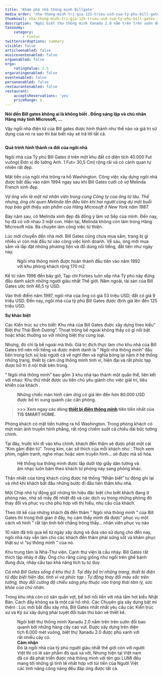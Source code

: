 ```yaml
---
title: 'Khám phá nhà thông minh Billgate'
media_order: 'nha-thong-minh-tri-gia-125-trieu-usd-cua-ty-phu-bill-gates-7.jpg,nha-thong-minh-tri-gia-125-trieu-usd-cua-ty-phu-bill-gates-3.jpg,nha-thong-minh-tri-gia-125-trieu-usd-cua-ty-phu-bill-gates-4.jpg,nha-thong-minh-tri-gia-125-trieu-usd-cua-ty-phu-bill-gates-5.jpg,nha-thong-minh-tri-gia-125-trieu-usd-cua-ty-phu-bill-gates-1.jpg'
thumbnail: nha-thong-minh-tri-gia-125-trieu-usd-cua-ty-phu-bill-gates-1.jpg
description: 'Ngôi biệt thự thông minh Xanadu 2.0 nằm trên trên sườn đồi bao quanh bởi những hàng cây cao vút. Được xây dựng trên diện tích 6.000 mét vuông, biệt thự Xanadu 2.0 được phủ xanh với rất nhiều cây cỏ.'
taxonomy:
    category:
        - tintuc
twittercardoptions: summary
visible: false
articleenabled: false
musiceventenabled: false
orgaenabled: false
orga:
    ratingValue: 2.5
orgaratingenabled: false
eventenabled: false
personenabled: false
restaurantenabled: false
restaurant:
    acceptsReservations: 'yes'
    priceRange: $
---
```


<p><strong>N&oacute;i đến Bill gates kh&ocirc;ng ai l&agrave; kh&ocirc;ng biết . Đồng s&aacute;ng lập v&agrave; chủ nh&acirc;n H&atilde;ng m&aacute;y t&iacute;nh Microsoft, &hellip;</strong></p>
<p>Vậy ngồi nh&agrave; điện tử của Bill gates được h&igrave;nh th&agrave;nh như thế n&agrave;o v&agrave; gi&aacute; trị sử dụng của n&oacute; ra sao th&igrave; b&agrave;i biết n&agrave;y sẽ trả lời tất cả.</p>
<p><img src="/newv1/tin-tuc/kham-pha-nha-thong-minh-billgate/nha-thong-minh-tri-gia-125-trieu-usd-cua-ty-phu-bill-gates-1.jpg" alt="" /></p>
<p><strong>Qu&aacute; tr&igrave;nh h&igrave;nh th&agrave;nh ra đời của ng&ocirc;i nh&agrave;</strong></p>
<p>Ng&ocirc;i nh&agrave; của Tỷ ph&uacute; Bill Gates ở tr&ecirc;n một khu đất c&oacute; diện t&iacute;ch 40.000 Fut vu&ocirc;ng( Đơn vị đo lường Anh. 1 Fut= 30,5 Cm) rộng r&atilde;i v&agrave; c&oacute; cảnh quan tự nhi&ecirc;n rất đẹp.</p>
<p>Mặt tiền của ng&ocirc;i nh&agrave; tr&ocirc;ng ra hồ Washington. C&ocirc;ng việc x&acirc;y dựng ng&ocirc;i nh&agrave; được bắt đầu v&agrave;o năm 1994 ngay sau khi Bill Gates cưới c&ocirc; vợ Melinda French xinh đẹp.</p>
<p><em>Vợ &ocirc;ng vốn l&agrave; một nữ nh&acirc;n vi&ecirc;n trong c&ugrave;ng C&ocirc;ng ty của &ocirc;ng từ l&acirc;u. Thế nhưng, &ocirc;ng chỉ quen Melinda lần đầu ti&ecirc;n khi hai người c&ugrave;ng dự một buổi họp b&aacute;o giới thiệu sản phẩm của H&atilde;ng Microsoft ở New York năm 1987.</em></p>
<p>Bảy năm sau, c&ocirc; Melinda xinh đẹp đ&atilde; đồng &yacute; l&agrave;m vợ Sếp của m&igrave;nh. Đến nay, họ đ&atilde; c&oacute; với nhau 3 mặt con. Hiện tại, Melinda kh&ocirc;ng c&ograve;n l&agrave;m trong H&atilde;ng Microsoft nữa. B&agrave; chuy&ecirc;n l&agrave;m c&ocirc;ng việc từ thiện.</p>
<p>L&uacute;c mới chuyển đến nh&agrave; mới. Bill Gates cũng chưa mua sắm, trang bị g&igrave; nhiều v&igrave; c&ograve;n mải đầu tư v&agrave;o c&ocirc;ng việc kinh doanh. Về sau, &ocirc;ng mới mua sắm v&agrave; lắp đặt những phương tiện v&agrave; đồ d&ugrave;ng nổi tiếng, đắt tiền như ng&agrave;y nay.</p>
<figure id="attachment_1755" class="wp-caption aligncenter"><img src="/newv1/tin-tuc/kham-pha-nha-thong-minh-billgate/nha-thong-minh-tri-gia-125-trieu-usd-cua-ty-phu-bill-gates-5.jpg" alt="" /><br />
<figcaption class="wp-caption-text">Ng&ocirc;i nh&agrave; th&ocirc;ng minh được ho&agrave;n th&agrave;nh đầu ti&ecirc;n v&agrave;o năm 1992 với khu ph&ograve;ng kh&aacute;ch rộng 170 m2</figcaption>
</figure>
<p>Kể từ năm 1996 đến b&acirc;y giờ, Tạp ch&iacute; Forbes lu&ocirc;n xếp nh&agrave; Tỷ ph&uacute; n&agrave;y đứng đầu danh s&aacute;ch những người gi&agrave;u nhất Thế giới. Năm ngo&aacute;i, t&agrave;i sản của Bill Gates ước t&iacute;nh 46,5 tỷ USD.</p>
<p>V&agrave;o thời điểm năm 1997, ng&ocirc;i nh&agrave; của &ocirc;ng c&oacute; gi&aacute; 53 triệu USD, đất c&oacute; gi&aacute; 9 triệu USD. Đến nay, ng&ocirc;i nh&agrave; của tỷ ph&uacute; Bill Gates được định gi&aacute; l&ecirc;n đến 125 triệu USD.</p>
<p><strong>Sự kh&aacute;c biệt</strong></p>
<p>C&aacute;c Kiến tr&uacute;c sư cho biết: Khu nh&agrave; của Bill Gates được x&acirc;y dựng theo kiểu&rdquo; Biệt thự Th&aacute;i B&igrave;nh Dương&rdquo;. Thoạt tr&ocirc;ng bề ngo&agrave;i kh&ocirc;ng thấy c&oacute; g&igrave; nổi bật hoặc kh&aacute;c thường so với những biệt thự c&ugrave;ng loại.</p>
<p>Nhưng, đ&oacute; chỉ l&agrave; bề ngo&agrave;i m&agrave; th&ocirc;i. Gi&aacute; trị đ&iacute;ch thực l&agrave;m cho khu nh&agrave; của Bill Gates trở n&ecirc;n nổi tiếng v&agrave; được mệnh danh l&agrave; &rdquo; Ng&ocirc;i nh&agrave; th&ocirc;ng minh&rdquo; đầu ti&ecirc;n trong lịch sử lo&agrave;i người cả về nghĩ đen v&agrave; nghĩa b&oacute;ng lại nằm ở hệ thống những trang, thiết bị cảm ứng th&ocirc;ng minh tinh vi, hiện đại v&agrave; rất phức tạp được bố tr&iacute; ở nội thất b&ecirc;n trong.</p>
<p>&rdquo; Ng&ocirc;i nh&agrave; th&ocirc;ng minh&rdquo; bao gồm 3 khu nh&agrave; tạo th&agrave;nh một quần thể, li&ecirc;n kết với nhau: Khu thứ nhất được ưu ti&ecirc;n chủ yếu gi&agrave;nh cho việc giải tr&iacute;, ti&ecirc;u khiển của kh&aacute;ch .</p>
<figure id="attachment_1756" class="wp-caption aligncenter"><img src="/newv1/tin-tuc/kham-pha-nha-thong-minh-billgate/nha-thong-minh-tri-gia-125-trieu-usd-cua-ty-phu-bill-gates-4.jpg" alt="" /><br />
<figcaption class="wp-caption-text">Những chiếc m&agrave;n h&igrave;nh cảm ứng c&oacute; gi&aacute; l&ecirc;n đến hơn 80.000 USD được bố tr&iacute; xung quanh c&aacute;c căn ph&ograve;ng.</figcaption>
</figure>
<blockquote>
<p><strong>&gt;&gt;&gt; Xem ngay c&aacute;c d&ograve;ng&nbsp;<a href="https://tissmarthome.com.vn/thiet-bi-dien-thong-minh/" target="_blank" rel="noopener">thiết bị điện th&ocirc;ng minh</a>&nbsp;ti&ecirc;n tiến nhất của TIS SMART HOME.</strong></p>
</blockquote>
<p>Ph&ograve;ng kh&aacute;ch c&oacute; mặt tiền hướng ra hồ Washington. Trong ph&ograve;ng kh&aacute;ch c&oacute; một m&agrave;n ảnh truyền h&igrave;nh phẳng, rất rộng chiếm suốt cả chiều d&agrave;i bức tường ch&iacute;nh.</p>
<p>Tại đ&acirc;y, trước khi đi v&agrave;o khu ch&iacute;nh, kh&aacute;ch đến thăm sẽ được ph&aacute;t một c&aacute;i &ldquo;Kim găm điện tử&rdquo;. Trong kim, c&aacute;c sở th&iacute;ch của mỗi kh&aacute;ch như : Th&iacute;ch xem phim, ngắm tranh, nghe nhạc hoặc xem truyền h&igrave;nh&hellip; sẽ được m&atilde; số h&oacute;a.</p>
<figure id="attachment_1759" class="wp-caption aligncenter"><img src="/newv1/tin-tuc/kham-pha-nha-thong-minh-billgate/nha-thong-minh-tri-gia-125-trieu-usd-cua-ty-phu-bill-gates-3.jpg" alt="" /><br />
<figcaption class="wp-caption-text">Hệ thống loa th&ocirc;ng minh được lắp dưới lớp giấy d&aacute;n tường v&agrave; &acirc;m nhạc lu&ocirc;n b&aacute;m theo kh&aacute;ch từ ph&ograve;ng n&agrave;y sang ph&ograve;ng kh&aacute;c.</figcaption>
</figure>
<p>Th&acirc;n nhiệt của từng kh&aacute;ch cũng được hệ thống &ldquo;Nhận biết&rdquo; tự động ghi lại v&agrave; nhớ khi kh&aacute;ch bắt đầu những bước đi đầu ti&ecirc;n thăm khu nh&agrave;.</p>
<p>Một Chip nhỏ tự động gửi những t&iacute;n hiệu đặc biệt cho biết kh&aacute;ch đang ở ph&ograve;ng n&agrave;o, nh&agrave; số mấy để nhiệt độ v&agrave; c&aacute;c dịch vụ trong những ph&ograve;ng đ&oacute; thay đổi v&agrave; phục vụ cho ph&ugrave; hợp với thị hiếu, nhu cầu của kh&aacute;ch.</p>
<p>Theo lời kể của những kh&aacute;ch đ&atilde; đến thăm &rdquo; Ng&ocirc;i nh&agrave; th&ocirc;ng minh &rdquo; của Bill Gates th&igrave; trong thời gian ở đấy, họ cảm thấy m&igrave;nh đ&atilde; được&rdquo; phục vụ một c&aacute;ch v&ocirc; h&igrave;nh &rdquo; rất tận t&igrave;nh bởi chẳng tr&ocirc;ng thấy&hellip; nh&acirc;n vi&ecirc;n phục vụ n&agrave;o</p>
<figure id="attachment_1758" class="wp-caption aligncenter"></figure>
<p>10 năm đ&atilde; tr&ocirc;i qua kể từ ng&agrave;y x&acirc;y dựng v&agrave; đưa v&agrave;o sử dụng cho đến nay, ng&ocirc;i nh&agrave; n&agrave;y vẫn l&agrave;m cho c&aacute;c kh&aacute;ch đến thăm phải sửng sốt v&agrave; kh&acirc;m phục thật sự v&igrave; &ldquo;sự th&ocirc;ng minh &rdquo; của n&oacute;.</p>
<p>Khu trung t&acirc;m l&agrave; Nh&agrave;-Thư viện. Cạnh thư viện l&agrave; cầu nhảy. Bill Gates rất th&iacute;ch tập nhảy ở đ&acirc;y. &Ocirc;ng cho rằng cũng giống như ngồi tr&ecirc;n ghế b&agrave;nh đung đưa, nhảy cầu tạo khả năng t&iacute;ch tụ tư duy.</p>
<p><em>Cả nh&agrave; Bill Gates sống ở khu thứ 3. Tại đ&acirc;y bố tr&iacute; những trang, thiết bị điện tử đặc biệt hiện đại, tinh vi v&agrave; phức tạp : Tự động thay đổi m&agrave;u sắc tr&ecirc;n tường, thay đổi cường độ chiếu s&aacute;ng phụ thuộc v&agrave;o trạng th&aacute;i t&acirc;m l&yacute;, sức khỏe của chủ nh&acirc;n.</em></p>
<p>Trong khu nh&agrave; c&ograve;n c&oacute; s&acirc;n quần vợt, bể bơi nối liền với nh&agrave; tắm hơi kiểu Nhật Bản. C&aacute;ch đấy kh&ocirc;ng xa l&agrave; một c&aacute;i hồ nhỏ. C&aacute;c Chuy&ecirc;n gia x&acirc;y dựng bật m&iacute; th&ecirc;m : L&uacute;c mới bắt đầu x&acirc;y nh&agrave;, Bill Gates nhất nhất y&ecirc;u cầu c&aacute;c Kiến tr&uacute;c sư v&agrave; Kỹ sư x&acirc;y dựng phải tuyệt đối tu&acirc;n thủ bản vẽ thiết kế.</p>
<figure id="attachment_1757" class="wp-caption aligncenter"><img src="/newv1/tin-tuc/kham-pha-nha-thong-minh-billgate/nha-thong-minh-tri-gia-125-trieu-usd-cua-ty-phu-bill-gates-7.jpg" alt="" /><br />
<figcaption class="wp-caption-text">Ng&ocirc;i biệt thự th&ocirc;ng minh Xanadu 2.0 nằm tr&ecirc;n tr&ecirc;n sườn đồi bao quanh bởi những h&agrave;ng c&acirc;y cao v&uacute;t. Được x&acirc;y dựng tr&ecirc;n diện t&iacute;ch 6.000 m&eacute;t vu&ocirc;ng, biệt thự Xanadu 2.0 được phủ xanh với rất nhiều c&acirc;y cỏ.</figcaption>
<figcaption class="wp-caption-text"><strong>Cảm nhận</strong></figcaption>
<figcaption class="wp-caption-text">Đ&oacute; l&agrave; ngồi nh&agrave; của tỷ ph&uacute; người gi&agrave;u nhất thế giới c&ograve;n với người Việt th&igrave; c&oacute; lẽ sản phẩm đ&oacute; qu&aacute; xa vời, Nhưng hiện tại Việt nam đ&atilde; c&oacute; đ&atilde; ph&aacute;t triển được nh&agrave; th&ocirc;ng minh với t&ecirc;n gọi LUMI đều mang tới những g&igrave; tinh tế nhất hợp với t&uacute;i tiền của Người Việt c&aacute;c t&iacute;nh năng c&ocirc;ng năng đều đ&aacute;p ứng được tất cả.</figcaption>
</figure>